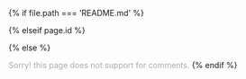{% if file.path === 'README.md' %}
<!-- README.md 비워둠 -->
{% elseif page.id %}
<!-- front matter에 id가 있는 페이지만 댓글 출력 -->
<style>
  .utterances {
    margin-top: 8em;
  }
</style>
<script
  src="https://utteranc.es/client.js"
  repo="Edunga1/cat-logic-comments"
  issue-term="{{ page.id }}"
  crossorigin="anonymous"
  async>
</script>
{% else %}
<!-- id가 없으면 알림 메시지로 대신함 -->
<span style="color: #aaa">
  Sorry! this page does not support for comments.
</span>
{% endif %}
